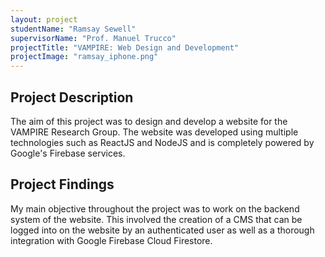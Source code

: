```yaml
---
layout: project
studentName: "Ramsay Sewell"
supervisorName: "Prof. Manuel Trucco"
projectTitle: "VAMPIRE: Web Design and Development"
projectImage: "ramsay_iphone.png"
---
```


## Project Description

The aim of this project was to design and develop a website for the VAMPIRE Research Group. The website was developed using multiple technologies such as ReactJS and NodeJS and is completely powered by Google's Firebase services.

## Project Findings

My main objective throughout the project was to work on the backend system of the website. This involved the creation of a CMS that can be logged into on the website by an authenticated user as well as a thorough integration with Google Firebase Cloud Firestore.
